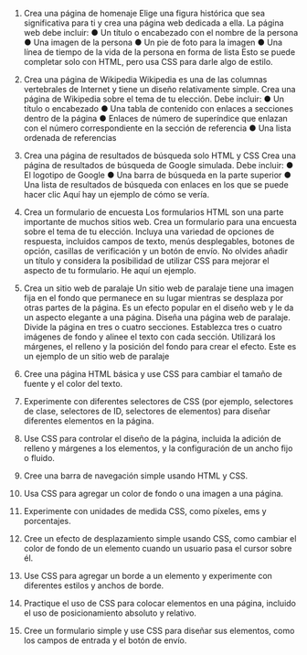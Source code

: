 1. Crea una página de homenaje
Elige una figura histórica que sea significativa para ti y crea una
página web dedicada a ella. La página web debe incluir:
● Un título o encabezado con el nombre de la persona
● Una imagen de la persona
● Un pie de foto para la imagen
● Una línea de tiempo de la vida de la persona en forma de lista
Esto se puede completar solo con HTML, pero usa CSS para darle
algo de estilo.
2. Crea una página de Wikipedia
Wikipedia es una de las columnas vertebrales de Internet y tiene un
diseño relativamente simple. Crea una página de Wikipedia sobre el
tema de tu elección. Debe incluir:
● Un título o encabezado
● Una tabla de contenido con enlaces a secciones dentro de la
página
● Enlaces de número de superíndice que enlazan con el número
correspondiente en la sección de referencia
● Una lista ordenada de referencias
3. Crea una página de resultados de
búsqueda solo HTML y CSS
Crea una página de resultados de búsqueda de Google simulada.
Debe incluir:
● El logotipo de Google
● Una barra de búsqueda en la parte superior
● Una lista de resultados de búsqueda con enlaces en los que
se puede hacer clic
Aquí hay un ejemplo de cómo se vería.
4. Crea un formulario de encuesta
Los formularios HTML son una parte importante de muchos sitios
web. Crea un formulario para una encuesta sobre el tema de tu
elección.
Incluya una variedad de opciones de respuesta, incluidos campos
de texto, menús desplegables, botones de opción, casillas de
verificación y un botón de envío. No olvides añadir un título y
considera la posibilidad de utilizar CSS para mejorar el aspecto de
tu formulario. He aquí un ejemplo.
5. Crea un sitio web de paralaje
Un sitio web de paralaje tiene una imagen fija en el fondo que
permanece en su lugar mientras se desplaza por otras partes de la
página. Es un efecto popular en el diseño web y le da un aspecto
elegante a una página.
Diseña una página web de paralaje. Divide la página en tres o
cuatro secciones. Establezca tres o cuatro imágenes de fondo y
alinee el texto con cada sección. Utilizará los márgenes, el relleno y
la posición del fondo para crear el efecto. Este es un ejemplo de un
sitio web de paralaje

1. Cree una página HTML básica y use CSS para cambiar el tamaño de fuente y el color
del texto.
2. Experimente con diferentes selectores de CSS (por ejemplo, selectores de clase,
selectores de ID, selectores de elementos) para diseñar diferentes elementos en la
página.
3. Use CSS para controlar el diseño de la página, incluida la adición de relleno y márgenes
a los elementos, y la configuración de un ancho fijo o fluido.
4. Cree una barra de navegación simple usando HTML y CSS.
5. Usa CSS para agregar un color de fondo o una imagen a una página.
6. Experimente con unidades de medida CSS, como píxeles, ems y porcentajes.
7. Cree un efecto de desplazamiento simple usando CSS, como cambiar el color de fondo
de un elemento cuando un usuario pasa el cursor sobre él.
8. Use CSS para agregar un borde a un elemento y experimente con diferentes estilos y
anchos de borde.
9. Practique el uso de CSS para colocar elementos en una página, incluido el uso de
posicionamiento absoluto y relativo.
10. Cree un formulario simple y use CSS para diseñar sus elementos, como los campos de
entrada y el botón de envío.


